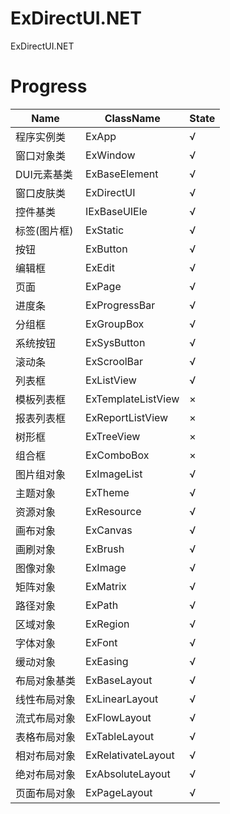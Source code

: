 # ExDirectUI.NET
ExDirectUI.NET

# Progress
| Name | ClassName | State |
| ---- | --------- | ----- |
|程序实例类|ExApp|√|
|窗口对象类|ExWindow|√|
|DUI元素基类|ExBaseElement|√|
|窗口皮肤类|ExDirectUI|√|
|控件基类|IExBaseUIEle|√|
|标签(图片框)|ExStatic|√|
|按钮|ExButton|√|
|编辑框|ExEdit|√|
|页面|ExPage|√|
|进度条|ExProgressBar|√|
|分组框|ExGroupBox|√|
|系统按钮|ExSysButton|√|
|滚动条|ExScroolBar|√|
|列表框|ExListView|√|
|模板列表框|ExTemplateListView|×|
|报表列表框|ExReportListView|×|
|树形框|ExTreeView|×|
|组合框|ExComboBox|×|
|图片组对象|ExImageList|√|
|主题对象|ExTheme|√|
|资源对象|ExResource|√|
|画布对象|ExCanvas|√|
|画刷对象|ExBrush|√|
|图像对象|ExImage|√|
|矩阵对象|ExMatrix|√|
|路径对象|ExPath|√|
|区域对象|ExRegion|√|
|字体对象|ExFont|√|
|缓动对象|ExEasing|√|
|布局对象基类|ExBaseLayout|√|
|线性布局对象|ExLinearLayout|√|
|流式布局对象|ExFlowLayout|√|
|表格布局对象|ExTableLayout|√|
|相对布局对象|ExRelativateLayout|√|
|绝对布局对象|ExAbsoluteLayout|√|
|页面布局对象|ExPageLayout|√|

